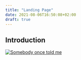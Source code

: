 ```yaml
---
title: "Landing Page"
date: 2021-08-06T16:50:08+02:00
draft: true
---
```


## Introduction

[![Somebody once told me](https://img.youtube.com/vi/Smd4CUg_cB0/0.jpg)](https://www.youtube.com/watch?v=Smd4CUg_cB0&t=6s "Everything Is AWESOME")